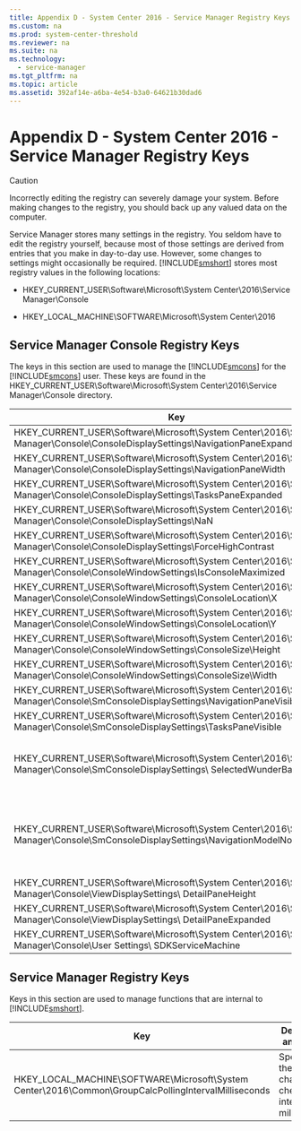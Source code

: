 ```yaml
---
title: Appendix D - System Center 2016 - Service Manager Registry Keys
ms.custom: na
ms.prod: system-center-threshold
ms.reviewer: na
ms.suite: na
ms.technology: 
  - service-manager
ms.tgt_pltfrm: na
ms.topic: article
ms.assetid: 392af14e-a6ba-4e54-b3a0-64621b30dad6
---
```

# Appendix D - System Center 2016 - Service Manager Registry Keys

> [!CAUTION]
> Incorrectly editing the registry can severely damage your system. Before making changes to the registry, you should back up any valued data on the computer.

Service Manager stores many settings in the registry. You seldom have to edit the registry yourself, because most of those settings are derived from entries that you make in day\-to\-day use. However, some changes to settings might occasionally be required. [!INCLUDE[smshort](../Token/smshort_md.md)] stores most registry values in the following locations:

-   HKEY\_CURRENT\_USER\\Software\\Microsoft\\System Center\\2016\\Service Manager\\Console

-   HKEY\_LOCAL\_MACHINE\\SOFTWARE\\Microsoft\\System Center\\2016

## Service Manager Console Registry Keys
The keys in this section are used to manage the [!INCLUDE[smcons](../Token/smcons_md.md)] for the [!INCLUDE[smcons](../Token/smcons_md.md)] user. These keys are found in the HKEY\_CURRENT\_USER\\Software\\Microsoft\\System Center\\2016\\Service Manager\\Console directory.

|Key|Description and value|
|-------|-------------------------|
|HKEY\_CURRENT\_USER\\Software\\Microsoft\\System Center\\2016\\Service Manager\\Console\\ConsoleDisplaySettings\\NavigationPaneExpanded|The navigation pane is expanded when the value is set to 1 and not expanded when the value is set to 0.|
|HKEY\_CURRENT\_USER\\Software\\Microsoft\\System Center\\2016\\Service Manager\\Console\\ConsoleDisplaySettings\\NavigationPaneWidth|Specifies the navigation pane width, limited to display resolution.|
|HKEY\_CURRENT\_USER\\Software\\Microsoft\\System Center\\2016\\Service Manager\\Console\\ConsoleDisplaySettings\\TasksPaneExpanded|The **Tasks** pane is expanded when the value is set to 1, and not expanded when the value is set to 0.|
|HKEY\_CURRENT\_USER\\Software\\Microsoft\\System Center\\2016\\Service Manager\\Console\\ConsoleDisplaySettings\\NaN|Specifies the **Tasks** pane width, limited to display resolution.|
|HKEY\_CURRENT\_USER\\Software\\Microsoft\\System Center\\2016\\Service Manager\\Console\\ConsoleDisplaySettings\\ForceHighContrast|High Contrast is enabled when the value is set to 1, and not enabled when the value is set to 0.|
|HKEY\_CURRENT\_USER\\Software\\Microsoft\\System Center\\2016\\Service Manager\\Console\\ConsoleWindowSettings\\IsConsoleMaximized|The [!INCLUDE[smcons](../Token/smcons_md.md)] is maximized when the value is set to 1, and not maximized when the value is set to 0.|
|HKEY\_CURRENT\_USER\\Software\\Microsoft\\System Center\\2016\\Service Manager\\Console\\ConsoleWindowSettings\\ConsoleLocation\\X|Specifies the top left corner of the [!INCLUDE[smcons](../Token/smcons_md.md)] horizontal coordinate.|
|HKEY\_CURRENT\_USER\\Software\\Microsoft\\System Center\\2016\\Service Manager\\Console\\ConsoleWindowSettings\\ConsoleLocation\\Y|Specifies the bottom left corner of the [!INCLUDE[smcons](../Token/smcons_md.md)] vertical coordinate.|
|HKEY\_CURRENT\_USER\\Software\\Microsoft\\System Center\\2016\\Service Manager\\Console\\ConsoleWindowSettings\\ConsoleSize\\Height|Specifies the height of the [!INCLUDE[smcons](../Token/smcons_md.md)], limited to display resolution.|
|HKEY\_CURRENT\_USER\\Software\\Microsoft\\System Center\\2016\\Service Manager\\Console\\ConsoleWindowSettings\\ConsoleSize\\Width|Specifies the width of the [!INCLUDE[smcons](../Token/smcons_md.md)], limited to display resolution.|
|HKEY\_CURRENT\_USER\\Software\\Microsoft\\System Center\\2016\\Service Manager\\Console\\SmConsoleDisplaySettings\\NavigationPaneVisible|The [!INCLUDE[smcons](../Token/smcons_md.md)] navigation pane is visible when the value is set to 1 and hidden when the value is set to 0.|
|HKEY\_CURRENT\_USER\\Software\\Microsoft\\System Center\\2016\\Service Manager\\Console\\SmConsoleDisplaySettings\\TasksPaneVisible|The [!INCLUDE[smcons](../Token/smcons_md.md)]**Tasks** pane is visible when set to 1 and hidden when the value is set to 0.|
|HKEY\_CURRENT\_USER\\Software\\Microsoft\\System Center\\2016\\Service Manager\\Console\\SmConsoleDisplaySettings\\ SelectedWunderBarIndex|Depending on the value, the corresponding workspace is selected in the [!INCLUDE[smcons](../Token/smcons_md.md)]. **Administration** \= 0, **Library** \= 1, **Work Items** \= 2, **Configuration Items** \= 3, **Data Warehouse** \= 4, **Reporting** \= 5. Values higher than 5 correspond to any custom workspaces that are added to the [!INCLUDE[smcons](../Token/smcons_md.md)].|
|HKEY\_CURRENT\_USER\\Software\\Microsoft\\System Center\\2016\\Service Manager\\Console\\SmConsoleDisplaySettings\\NavigationModelNodeLocation|The value for the key is the last view that the user selected before closing the [!INCLUDE[smcons](../Token/smcons_md.md)], so that when the [!INCLUDE[smcons](../Token/smcons_md.md)] reopens, it reopens in this view. **msscnav:\/\/root\/Windows\/Window\/ConsoleDisplay\/Folder.f837da16\-dc5d\-7a25\-1b48\-c62eb5965806\/Folder.8afcc5db\-910c\-35a0\-700f\-fd9a94b4169b\/View.fbf52403\-7ce7\-05c4\-0ca9\-7c61030e5f57** is an example value.|
|HKEY\_CURRENT\_USER\\Software\\Microsoft\\System Center\\2016\\Service Manager\\Console\\ViewDisplaySettings\\ DetailPaneHeight|Specifies the height of the details pane.|
|HKEY\_CURRENT\_USER\\Software\\Microsoft\\System Center\\2016\\Service Manager\\Console\\ViewDisplaySettings\\ DetailPaneExpanded|The [!INCLUDE[smcons](../Token/smcons_md.md)] details pane is visible when the value is set to 1 and hidden when the value is set to 0.|
|HKEY\_CURRENT\_USER\\Software\\Microsoft\\System Center\\2016\\Service Manager\\Console\\User Settings\\ SDKServiceMachine|Specifies the name of the server that the [!INCLUDE[smcons](../Token/smcons_md.md)] is connected to.|

## Service Manager Registry Keys
Keys in this section are used to manage functions that are internal to [!INCLUDE[smshort](../Token/smshort_md.md)].

|Key|Description and values|
|-------|--------------------------|
|HKEY\_LOCAL\_MACHINE\\SOFTWARE\\Microsoft\\System Center\\2016\\Common\\GroupCalcPollingIntervalMilliseconds|Specifies the group change check interval in milliseconds. |

